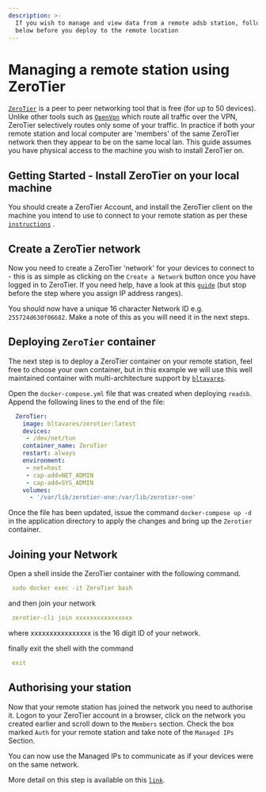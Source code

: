```yaml
---
description: >-
  If you wish to manage and view data from a remote adsb station, follow the steps
  below before you deploy to the remote location
---
```


# Managing a remote station using ZeroTier

[`ZeroTier`](https://www.zerotier.com/) is a peer to peer networking tool that is free (for up to 50 devices). Unlike other tools such as [`OpenVpn`](https://openvpn.net/) which route all traffic over the VPN, ZeroTier selectively routes only some of your traffic. In practice if both your remote station and local computer are 'members' of the same ZeroTier network then they appear to be on the same local lan. This guide assumes you have physical access to the machine you wish to install ZeroTier on.

## Getting Started - Install ZeroTier on your local machine

You should create a ZeroTier Account, and install the ZeroTier client on the machine you intend to use to connect to your remote station as per these [`instructions`](https://www.zerotier.com/download/) .

## Create a ZeroTier network

Now you need to create a ZeroTier 'network' for your devices to connect to - this is as simple as clicking on the `Create a Network` button once you have logged in to ZeroTier. If you need help, have a look at this [`guide`](https://www.stratospherix.com/support/setupvpn_01.php) (but stop before the step where you assign IP address ranges).

You should now have a unique 16 character Network ID e.g. `255724d630f06682`. Make a note of this as you will need it in the next steps.

## Deploying `ZeroTier` container

The next step is to deploy a ZeroTier container on your remote station, feel free to choose your own container, but in this example we will use this well maintained container with multi-architecture support by [`bltavares`](https://hub.docker.com/r/bltavares/zerotier).

Open the `docker-compose.yml` file that was created when deploying `readsb`. Append the following lines to the end of the file:

```yaml
  ZeroTier:
    image: bltavares/zerotier:latest
    devices:
     - /dev/net/tun
    container_name: ZeroTier
    restart: always
    environment:
     - net=host
     - cap-add=NET_ADMIN
     - cap-add=SYS_ADMIN
    volumes:
      - '/var/lib/zerotier-one:/var/lib/zerotier-one'
```

Once the file has been updated, issue the command `docker-compose up -d` in the application directory to apply the changes and bring up the `Zerotier` container.

## Joining your Network

Open a shell inside the ZeroTier container with the following command.

```yaml
 sudo docker exec -it ZeroTier bash
```

and then join your network

```yaml
 zerotier-cli join xxxxxxxxxxxxxxxx
```

where xxxxxxxxxxxxxxxx is the 16 digit ID of your network.

finally exit the shell with the command

```yaml
 exit
```

## Authorising your station

Now that your remote station has joined the network you need to authorise it. Logon to your ZeroTier account in a browser, click on the network you created earlier and scroll down to the `Members` section. Check the box marked `Auth` for your remote station and take note of the `Managed IPs` Section.

You can now use the Managed IPs to communicate as if your devices were on the same network.

More detail on this step is available on this [`link`](https://zerotier.atlassian.net/wiki/spaces/SD/pages/8454145/Getting+Started+with+ZeroTier).
